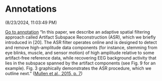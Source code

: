 # Annotations  
(8/23/2024, 11:03:49 PM)

[Go to annotation](zotero://open-pdf/library/items/AB5E9LVU?page=7&annotation=RWG5QR9X) “In this paper, we describe an adaptive spatial filtering approach called Artifact Subspace Reconstruction (ASR), which we briefly introduced in [20]. The ASR filter operates online and is designed to detect and remove high-amplitude data components (for instance, stemming from eye blinks, muscle, and sensor motion) of high amplitude relative to some artifact-free reference data, while recovering EEG background activity that lies in the subspace spanned by the artifact components (see Fig. 9 for an example). Fig. 3 graphically demonstrates the ASR procedure, which we outline next.” ([Mullen et al., 2015, p. 7](zotero://select/library/items/XT3I58CR))